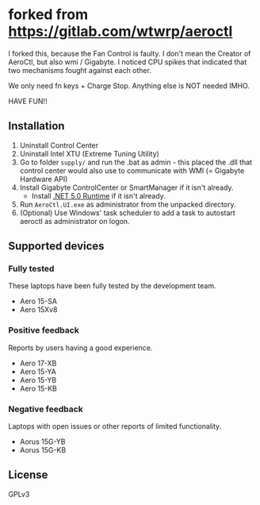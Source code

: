 # forked from https://gitlab.com/wtwrp/aeroctl

I forked this, because the Fan Control is faulty. I don't mean the Creator of AeroCtl, but also wmi / Gigabyte.
I noticed CPU spikes that indicated that two mechanisms fought against each other.

We only need fn keys + Charge Stop. Anything else is NOT needed IMHO.

HAVE FUN!!

## Installation
1. Uninstall Control Center
2. Uninstall Intel XTU (Extreme Tuning Utility)
3. Go to folder `supply/` and run the .bat as admin - this placed the .dll that control center would also use to communicate with WMI (= Gigabyte Hardware API)
4. Install Gigabyte ControlCenter or SmartManager if it isn't already.
    * Install [.NET 5.0 Runtime](https://dotnet.microsoft.com/download/dotnet/5.0/runtime) if it isn't already.
8. Run `AeroCtl.UI.exe` as administrator from the unpacked directory.
9. (Optional) Use Windows' task scheduler to add a task to autostart aeroctl as administrator on logon.

## Supported devices

### Fully tested

These laptops have been fully tested by the development team.

* Aero 15-SA
* Aero 15Xv8

### Positive feedback

Reports by users having a good experience.

* Aero 17-XB
* Aero 15-YA
* Aero 15-YB
* Aero 15-KB

### Negative feedback

Laptops with open issues or other reports of limited functionality.

* Aorus 15G-YB
* Aorus 15G-KB

## License

GPLv3
